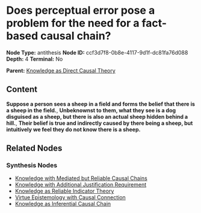 # Does perceptual error pose a problem for the need for a fact-based causal chain?

**Node Type:** antithesis
**Node ID:** ccf3d7f8-0b8e-4117-9d1f-dc81fa76d088
**Depth:** 4
**Terminal:** No

**Parent:** [Knowledge as Direct Causal Theory](knowledge-as-direct-causal-theory-synthesis-7e2ab3f6-3350-44ab-92fb-16eb872cae70.md)

## Content

**Suppose a person sees a sheep in a field and forms the belief that there is a sheep in the field.**, **Unbeknownst to them, what they see is a dog disguised as a sheep, but there is also an actual sheep hidden behind a hill.**, **Their belief is true and indirectly caused by there being a sheep, but intuitively we feel they do not know there is a sheep.**

## Related Nodes

### Synthesis Nodes

- [Knowledge with Mediated but Reliable Causal Chains](knowledge-with-mediated-but-reliable-causal-chains-synthesis-a3cbb5eb-1861-4b7e-b1cf-b1cd194d73a8.md)
- [Knowledge with Additional Justification Requirement](knowledge-with-additional-justification-requirement-synthesis-42f2e275-2524-4829-8b86-72e8274b79e2.md)
- [Knowledge as Reliable Indicator Theory](knowledge-as-reliable-indicator-theory-synthesis-b0963f27-886c-485b-a158-a8a55b58d31e.md)
- [Virtue Epistemology with Causal Connection](virtue-epistemology-with-causal-connection-synthesis-a78a5f76-a05e-407e-b3ba-eb298e0ca2dd.md)
- [Knowledge as Inferential Causal Chain](knowledge-as-inferential-causal-chain-synthesis-3c29f2f6-cd8a-4bcd-93ff-a7a6a00340fe.md)
